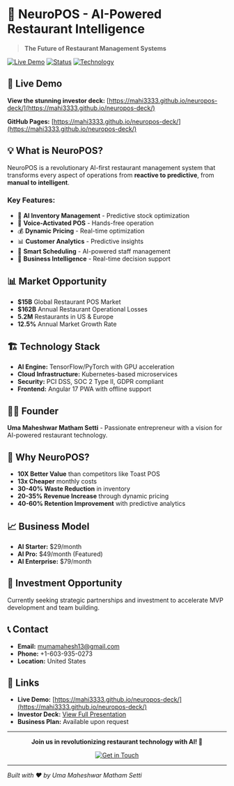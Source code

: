 # 🧠 NeuroPOS - AI-Powered Restaurant Intelligence

> **The Future of Restaurant Management Systems**

[![Live Demo](https://img.shields.io/badge/Live-Demo-brightgreen?style=for-the-badge)](https://mahi3333.github.io/neuropos-deck/)
[![Status](https://img.shields.io/badge/Status-Building-blue?style=for-the-badge)](https://github.com/Mahi3333/neuropos-deck)
[![Technology](https://img.shields.io/badge/Tech-AI%20%7C%20ML%20%7C%20Restaurant%20Tech-orange?style=for-the-badge)](https://github.com/Mahi3333/neuropos-deck)

## 🚀 **Live Demo**
**View the stunning investor deck:** [https://mahi3333.github.io/neuropos-deck/](https://mahi3333.github.io/neuropos-deck/)

**GitHub Pages:** [https://mahi3333.github.io/neuropos-deck/](https://mahi3333.github.io/neuropos-deck/)

## 💡 **What is NeuroPOS?**

NeuroPOS is a revolutionary AI-first restaurant management system that transforms every aspect of operations from **reactive to predictive**, from **manual to intelligent**.

### **Key Features:**
- 🤖 **AI Inventory Management** - Predictive stock optimization
- 🎤 **Voice-Activated POS** - Hands-free operation
- 💰 **Dynamic Pricing** - Real-time optimization
- 📊 **Customer Analytics** - Predictive insights
- 👥 **Smart Scheduling** - AI-powered staff management
- 🧠 **Business Intelligence** - Real-time decision support

## 📊 **Market Opportunity**

- **$15B** Global Restaurant POS Market
- **$162B** Annual Restaurant Operational Losses
- **5.2M** Restaurants in US & Europe
- **12.5%** Annual Market Growth Rate

## 🏗️ **Technology Stack**

- **AI Engine:** TensorFlow/PyTorch with GPU acceleration
- **Cloud Infrastructure:** Kubernetes-based microservices
- **Security:** PCI DSS, SOC 2 Type II, GDPR compliant
- **Frontend:** Angular 17 PWA with offline support

## 👨‍💼 **Founder**

**Uma Maheshwar Matham Setti** - Passionate entrepreneur with a vision for AI-powered restaurant technology.

## 🌟 **Why NeuroPOS?**

- **10X Better Value** than competitors like Toast POS
- **13x Cheaper** monthly costs
- **30-40% Waste Reduction** in inventory
- **20-35% Revenue Increase** through dynamic pricing
- **40-60% Retention Improvement** with predictive analytics

## 📈 **Business Model**

- **AI Starter:** $29/month
- **AI Pro:** $49/month (Featured)
- **AI Enterprise:** $79/month

## 🎯 **Investment Opportunity**

Currently seeking strategic partnerships and investment to accelerate MVP development and team building.

## 📞 **Contact**

- **Email:** mumamahesh13@gmail.com
- **Phone:** +1-603-935-0273
- **Location:** United States

## 🔗 **Links**

- **Live Demo:** [https://mahi3333.github.io/neuropos-deck/](https://mahi3333.github.io/neuropos-deck/)
- **Investor Deck:** [View Full Presentation](https://mahi3333.github.io/neuropos-deck/)
- **Business Plan:** Available upon request

---

<div align="center">

**Join us in revolutionizing restaurant technology with AI! 🚀**

[![Get in Touch](https://img.shields.io/badge/Get%20in%20Touch-Contact%20Us-blue?style=for-the-badge&logo=gmail)](mailto:mumamahesh13@gmail.com)

</div>

---

*Built with ❤️ by Uma Maheshwar Matham Setti*
